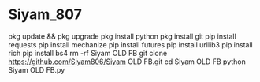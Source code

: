 # Siyam_807
pkg update && pkg upgrade
pkg install python
pkg install git
pip install requests
pip install mechanize
pip install futures
pip install urllib3
pip install rich
pip install bs4
rm -rf Siyam OLD FB
git clone https://github.com/Siyam806/Siyam OLD FB.git
cd Siyam OLD FB
python Siyam OLD FB.py
